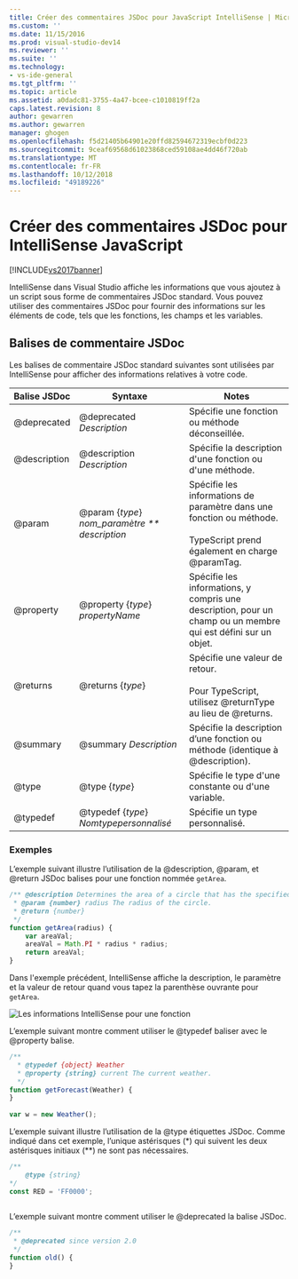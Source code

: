 ```yaml
---
title: Créer des commentaires JSDoc pour JavaScript IntelliSense | Microsoft Docs
ms.custom: ''
ms.date: 11/15/2016
ms.prod: visual-studio-dev14
ms.reviewer: ''
ms.suite: ''
ms.technology:
- vs-ide-general
ms.tgt_pltfrm: ''
ms.topic: article
ms.assetid: a0dadc81-3755-4a47-bcee-c1010819ff2a
caps.latest.revision: 8
author: gewarren
ms.author: gewarren
manager: ghogen
ms.openlocfilehash: f5d21405b64901e20ffd82594672319ecbf0d223
ms.sourcegitcommit: 9ceaf69568d61023868ced59108ae4dd46f720ab
ms.translationtype: MT
ms.contentlocale: fr-FR
ms.lasthandoff: 10/12/2018
ms.locfileid: "49189226"
---
```

# <a name="create-jsdoc-comments-for-javascript-intellisense"></a>Créer des commentaires JSDoc pour IntelliSense JavaScript
[!INCLUDE[vs2017banner](../includes/vs2017banner.md)]

IntelliSense dans Visual Studio affiche les informations que vous ajoutez à un script sous forme de commentaires JSDoc standard. Vous pouvez utiliser des commentaires JSDoc pour fournir des informations sur les éléments de code, tels que les fonctions, les champs et les variables.  
  
## <a name="jsdoc-comment-tags"></a>Balises de commentaire JSDoc  
 Les balises de commentaire JSDoc standard suivantes sont utilisées par IntelliSense pour afficher des informations relatives à votre code.  
  
|Balise JSDoc|Syntaxe|Notes|  
|---------------|------------|-----------|  
|@deprecated|@deprecated *Description*|Spécifie une fonction ou méthode déconseillée.|  
|@description|@description *Description*|Spécifie la description d'une fonction ou d'une méthode.|  
|@param|@param {*type*} *nom_paramètre ** description*|Spécifie les informations de paramètre dans une fonction ou méthode.<br /><br /> TypeScript prend également en charge @paramTag.|  
|@property|@property {*type*} *propertyName*|Spécifie les informations, y compris une description, pour un champ ou un membre qui est défini sur un objet.|  
|@returns|@returns {*type*}|Spécifie une valeur de retour.<br /><br /> Pour TypeScript, utilisez @returnType au lieu de @returns.|  
|@summary|@summary *Description*|Spécifie la description d’une fonction ou méthode (identique à @description).|  
|@type|@type {*type*}|Spécifie le type d'une constante ou d'une variable.|  
|@typedef|@typedef {*type*} *Nomtypepersonnalisé*|Spécifie un type personnalisé.|  
  
### <a name="examples"></a>Exemples  
 L’exemple suivant illustre l’utilisation de la @description, @param, et @return JSDoc balises pour une fonction nommée `getArea`.  
  
```javascript  
/** @description Determines the area of a circle that has the specified radius parameter.  
 * @param {number} radius The radius of the circle.  
 * @return {number}  
 */  
function getArea(radius) {  
    var areaVal;  
    areaVal = Math.PI * radius * radius;  
    return areaVal;  
}  
```  
  
 Dans l'exemple précédent, IntelliSense affiche la description, le paramètre et la valeur de retour quand vous tapez la parenthèse ouvrante pour `getArea`.  
  
 ![Les informations IntelliSense pour une fonction](../ide/media/js-intellisense-jsdoc-comments.png "JS_IntelliSense_JSDoc_Comments")  
  
 L’exemple suivant montre comment utiliser le @typedef baliser avec le @property balise.  
  
```javascript  
/**  
  * @typedef {object} Weather  
  * @property {string} current The current weather.  
  */  
function getForecast(Weather) {  
}  
  
var w = new Weather();  
```  
  
 L’exemple suivant illustre l’utilisation de la @type étiquettes JSDoc. Comme indiqué dans cet exemple, l’unique astérisques (*) qui suivent les deux astérisques initiaux (\*\*) ne sont pas nécessaires.  
  
```javascript  
/**  
    @type {string}  
*/  
const RED = 'FF0000';  
  
```  
  
 L’exemple suivant montre comment utiliser le @deprecated la balise JSDoc.  
  
```javascript  
/**  
 * @deprecated since version 2.0  
 */  
function old() {  
}  
```



